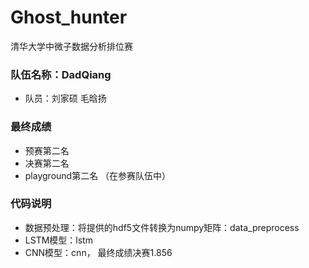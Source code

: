 # Ghost_hunter
清华大学中微子数据分析排位赛

### 队伍名称：DadQiang
* 队员：刘家硕 毛晗扬

### 最终成绩
* 预赛第二名
* 决赛第二名
* playground第二名
（在参赛队伍中）

### 代码说明
* 数据预处理：将提供的hdf5文件转换为numpy矩阵：data_preprocess
* LSTM模型：lstm
* CNN模型：cnn， 最终成绩决赛1.856

